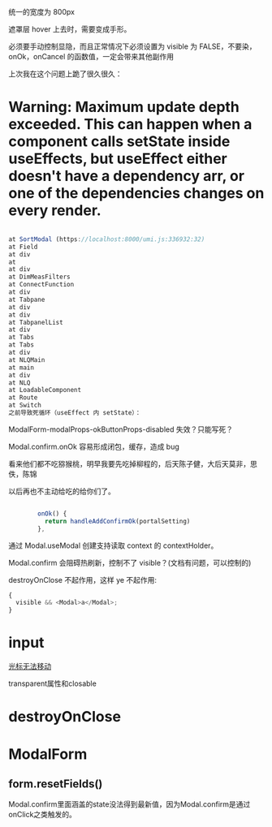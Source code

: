 统一的宽度为 800px

遮罩层 hover 上去时，需要变成手形。

必须要手动控制显隐，而且正常情况下必须设置为 visible 为 FALSE，不要染，onOk，onCancel 的函数值，一定会带来其他副作用

上次我在这个问题上跪了很久很久：

# Warning: Maximum update depth exceeded. This can happen when a component calls setState inside useEffects, but useEffect either doesn't have a dependency arr, or one of the dependencies changes on every render.

```js

at SortModal (https://localhost:8000/umi.js:336932:32)
at Field
at div
at
at div
at DimMeasFilters
at ConnectFunction
at div
at Tabpane
at div
at div
at TabpanelList
at div
at Tabs
at Tabs
at div
at NLQMain
at main
at div
at NLQ
at LoadableComponent
at Route
at Switch
之前导致死循环（useEffect 内 setState）：
```

ModalForm-modalProps-okButtonProps-disabled 失效？只能写死？

Modal.confirm.onOk 容易形成闭包，缓存，造成 bug

看来他们都不吃猕猴桃，明早我要先吃掉柳程的，后天陈子健，大后天莫非，思佚，陈锦

以后再也不主动给吃的给你们了。

```js

        onOk() {
          return handleAddConfirmOk(portalSetting)
        },
```

通过 Modal.useModal 创建支持读取 context 的 contextHolder。

Modal.confirm 会阻碍热刷新，控制不了 visible？(文档有问题，可以控制的)

destroyOnClose 不起作用，这样 ye 不起作用:

```js
{
  visible && <Modal>a</Modal>;
}
```

# input

[光标无法移动](https://codesandbox.io/s/ji-ben-antd-4-17-2-forked-d2s4p?file=/index.js:719-818)



transparent属性和closable
# destroyOnClose

# ModalForm
## form.resetFields()

Modal.confirm里面涵盖的state没法得到最新值，因为Modal.confirm是通过onClick之类触发的。
